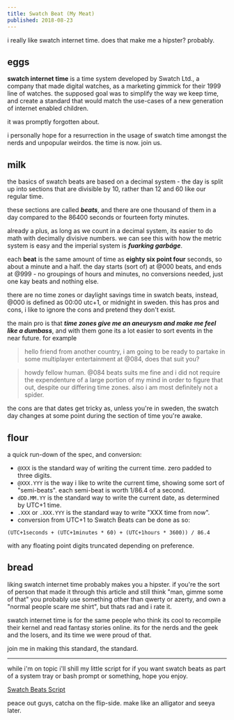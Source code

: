 ```yaml
---
title: Swatch Beat (My Meat)
published: 2018-08-23
---
```


i really like swatch internet time. does that make me a hipster? probably.

## eggs

**swatch internet time** is a time system developed by Swatch Ltd., a company that made digital watches, as a marketing gimmick for their 1999 line of watches. the supposed goal was to simplify the way we keep time, and create a standard that would match the use-cases of a new generation of internet enabled children.

it was promptly forgotten about.

i personally hope for a resurrection in the usage of swatch time amongst the nerds and unpopular weirdos. the time is now. join us.

## milk

the basics of swatch beats are based on a decimal system - the day is split up into sections that are divisible by 10, rather than 12 and 60 like our regular time.

these sections are called ***beats***, and there are one thousand of them in a day compared to the 86400 seconds or fourteen forty minutes.

already a plus, as long as we count in a decimal system, its easier to do math with decimally divisive numbers. we can see this with how the metric system is easy and the imperial system is ***fuarking garbáge***.

each **beat** is the same amount of time as **eighty six point four** seconds, so about a minute and a half. the day starts (sort of) at @000 beats, and ends at @999 - no groupings of hours and minutes, no conversions needed, just one kay beats and nothing else.

there are no time zones or daylight savings time in swatch beats, instead, @000 is defined as 00:00 utc+1, or midnight in sweden. this has pros and cons, i like to ignore the cons and pretend they don't exist.

the main pro is that ***time zones give me an aneurysm and make me feel like a dumbass***, and with them gone its a lot easier to sort events in the near future. for example

>hello friend from another country, i am going to be ready to partake in some multiplayer entertainment at @084, does that suit you?

>howdy fellow human. @084 beats suits me fine and i did not require the expendenture of a large portion of my mind in order to figure that out, despite our differing time zones. also i am most definitely not a spider.

the cons are that dates get tricky as, unless you're in sweden, the swatch day changes at some point during the section of time you're awake.

## flour

a quick run-down of the spec, and conversion:

   * `@XXX` is the standard way of writing the current time. zero padded to three digits.
   * `@XXX.YYY` is the way i like to write the current time, showing some sort of "semi-beats". each semi-beat is worth 1/86.4 of a second.
   * `dDD.MM.YY` is the standard way to write the current date, as determined by UTC+1 time.
   * `.XXX` or `.XXX.YYY` is the standard way to write "XXX time from now".
   * conversion from UTC+1 to Swatch Beats can be done as so:

```
(UTC+1seconds + (UTC+1minutes * 60) + (UTC+1hours * 3600)) / 86.4
```

with any floating point digits truncated depending on preference.

## bread

liking swatch internet time probably makes you a hipster. if you're the sort of person that made it through this article and still think "man, gimme some of that" you probably use something other than qwerty or azerty, and own a "normal people scare me shirt", but thats rad and i rate it.

swatch internet time is for the same people who think its cool to recompile their kernel and read fantasy stories online. its for the nerds and the geek and the losers, and its time we were proud of that.

join me in making this standard, the standard.

---

while i'm on topic i'll shill my little script for if you want swatch beats as part of a system tray or bash prompt or something, hope you enjoy.

[Swatch Beats Script](https://github.com/techieAgnostic/swatch)

peace out guys, catcha on the flip-side. make like an alligator and seeya later.
